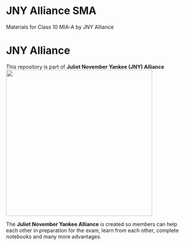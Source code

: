 # JNY Alliance SMA
Materials for Class 10 MIA-A by JNY Alliance

# JNY Alliance
This repository is part of **Juliet November Yankee (JNY) Alliance**  
<img src="https://i.ibb.co/BrHFvL4/JNY-Alliance-copy.jpg" alt="" height="400" style="max-width:100%;">

The **Juliet November Yankee Alliance** is created so members can help each other in preparation for the exam, learn from each other, complete notebooks and many more advantages.
